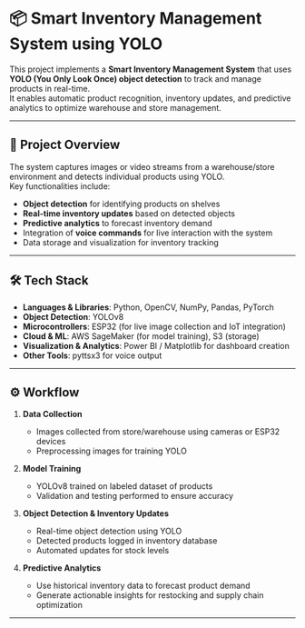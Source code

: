 # 📦 Smart Inventory Management System using YOLO

This project implements a **Smart Inventory Management System** that uses **YOLO (You Only Look Once) object detection** to track and manage products in real-time.  
It enables automatic product recognition, inventory updates, and predictive analytics to optimize warehouse and store management.

---

## 📘 Project Overview
The system captures images or video streams from a warehouse/store environment and detects individual products using YOLO.  
Key functionalities include:  
- **Object detection** for identifying products on shelves  
- **Real-time inventory updates** based on detected objects  
- **Predictive analytics** to forecast inventory demand  
- Integration of **voice commands** for live interaction with the system  
- Data storage and visualization for inventory tracking

---

## 🛠️ Tech Stack
- **Languages & Libraries**: Python, OpenCV, NumPy, Pandas, PyTorch  
- **Object Detection**: YOLOv8  
- **Microcontrollers**: ESP32 (for live image collection and IoT integration)  
- **Cloud & ML**: AWS SageMaker (for model training), S3 (storage)  
- **Visualization & Analytics**: Power BI / Matplotlib for dashboard creation  
- **Other Tools**: pyttsx3 for voice output  

---

## ⚙️ Workflow

1. **Data Collection**
   - Images collected from store/warehouse using cameras or ESP32 devices  
   - Preprocessing images for training YOLO  

2. **Model Training**
   - YOLOv8 trained on labeled dataset of products  
   - Validation and testing performed to ensure accuracy  

3. **Object Detection & Inventory Updates**
   - Real-time object detection using YOLO  
   - Detected products logged in inventory database  
   - Automated updates for stock levels  

4. **Predictive Analytics**
   - Use historical inventory data to forecast product demand  
   - Generate actionable insights for restocking and supply chain optimization  

---

